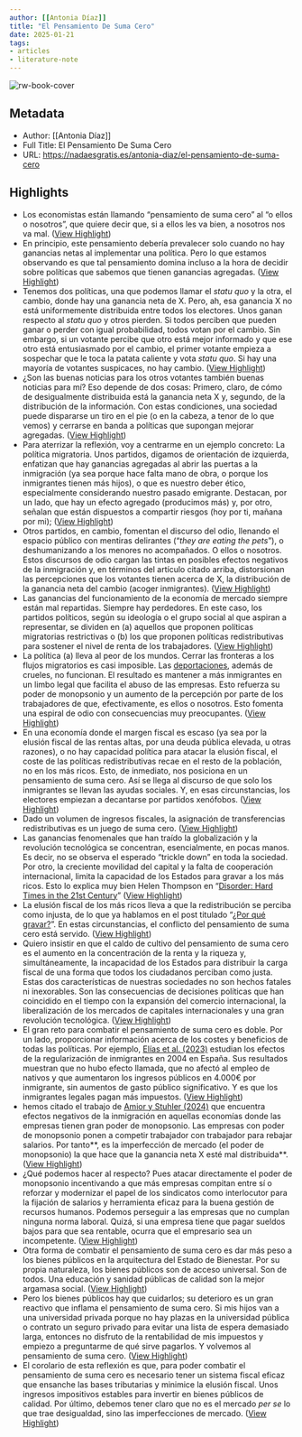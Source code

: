 ```yaml
---
author: [[Antonia Díaz]]
title: "El Pensamiento De Suma Cero"
date: 2025-01-21
tags: 
- articles
- literature-note
---
```

![rw-book-cover](https://nadaesgratis.es/wp-content/uploads/tug-of-war-1013740_1920-1024x518.jpg)

## Metadata
- Author: [[Antonia Díaz]]
- Full Title: El Pensamiento De Suma Cero
- URL: https://nadaesgratis.es/antonia-diaz/el-pensamiento-de-suma-cero

## Highlights
- Los economistas están llamando “pensamiento de suma cero” al “o ellos o nosotros”, que quiere decir que, si a ellos les va bien, a nosotros nos va mal. ([View Highlight](https://read.readwise.io/read/01jj4rqdt0hzwb4recb0pphh73))
- En principio, este pensamiento debería prevalecer solo cuando no hay ganancias netas al implementar una política. Pero lo que estamos observando es que tal pensamiento domina incluso a la hora de decidir sobre políticas que sabemos que tienen ganancias agregadas. ([View Highlight](https://read.readwise.io/read/01jj4rqp55881w1yh2r39ehyb4))
- Tenemos dos políticas, una que podemos llamar el *statu quo* y la otra, el cambio, donde hay una ganancia neta de X. Pero, ah, esa ganancia X no está uniformemente distribuida entre todos los electores. Unos ganan respecto al *statu quo* y otros pierden. Si todos perciben que pueden ganar o perder con igual probabilidad, todos votan por el cambio. Sin embargo, si un votante percibe que otro está mejor informado y que ese otro está entusiasmado por el cambio, el primer votante empieza a sospechar que le toca la patata caliente y vota *statu quo*. Si hay una mayoría de votantes suspicaces, no hay cambio. ([View Highlight](https://read.readwise.io/read/01jj4rr0rvseb31f1akqj08h4v))
- ¿Son las buenas noticias para los otros votantes también buenas noticias para mí? Eso depende de dos cosas: Primero, claro, de cómo de desigualmente distribuida está la ganancia neta X y, segundo, de la distribución de la información. Con estas condiciones, una sociedad puede dispararse un tiro en el pie (o en la cabeza, a tenor de lo que vemos) y cerrarse en banda a políticas que supongan mejorar agregadas. ([View Highlight](https://read.readwise.io/read/01jj4rrxx4s92bw8km21e83wqw))
- Para aterrizar la reflexión, voy a centrarme en un ejemplo concreto: La política migratoria. Unos partidos, digamos de orientación de izquierda, enfatizan que hay ganancias agregadas al abrir las puertas a la inmigración (ya sea porque hace falta mano de obra, o porque los inmigrantes tienen más hijos), o que es nuestro deber ético, especialmente considerando nuestro pasado emigrante. Destacan, por un lado, que hay un efecto agregado (producimos más) y, por otro, señalan que están dispuestos a compartir riesgos (hoy por ti, mañana por mi); ([View Highlight](https://read.readwise.io/read/01jj4rsfrte90tswdke9prccj5))
- Otros partidos, en cambio, fomentan el discurso del odio, llenando el espacio público con mentiras delirantes (“*they are eating the pets*”), o deshumanizando a los menores no acompañados. O ellos o nosotros. Estos discursos de odio cargan las tintas en posibles efectos negativos de la inmigración y, en términos del artículo citado arriba, distorsionan las percepciones que los votantes tienen acerca de X, la distribución de la ganancia neta del cambio (acoger inmigrantes). ([View Highlight](https://read.readwise.io/read/01jj4rt0jpx1chk8nyw4xtztn4))
- Las ganancias del funcionamiento de la economía de mercado siempre están mal repartidas. Siempre hay perdedores. En este caso, los partidos políticos, según su ideología o el grupo social al que aspiran a representar, se dividen en (a) aquellos que proponen políticas migratorias restrictivas o (b) los que proponen políticas redistributivas para sostener el nivel de renta de los trabajadores. ([View Highlight](https://read.readwise.io/read/01jj4rtrwhccbha18tkqtwkvth))
- La política (a) lleva al peor de los mundos. Cerrar las fronteras a los flujos migratorios es casi imposible. Las [deportaciones](https://elpais.com/internacional/2024-10-16/los-primeros-16-migrantes-deportados-por-italia-desembarcan-en-albania.html), además de crueles, no funcionan. El resultado es mantener a más inmigrantes en un limbo legal que facilita el abuso de las empresas. Esto refuerza su poder de monopsonio y un aumento de la percepción por parte de los trabajadores de que, efectivamente, es ellos o nosotros. Esto fomenta una espiral de odio con consecuencias muy preocupantes. ([View Highlight](https://read.readwise.io/read/01jj4rv6ga0pznbmnjz5jk9fxf))
- En una economía donde el margen fiscal es escaso (ya sea por la elusión fiscal de las rentas altas, por una deuda pública elevada, u otras razones), o no hay capacidad política para atacar la elusión fiscal, el coste de las políticas redistributivas recae en el resto de la población, no en los más ricos. Esto, de inmediato, nos posiciona en un pensamiento de suma cero. Así se llega al discurso de que solo los inmigrantes se llevan las ayudas sociales. Y, en esas circunstancias, los electores empiezan a decantarse por partidos xenófobos. ([View Highlight](https://read.readwise.io/read/01jj4rvr1z038qznsyeecp5cvt))
- Dado un volumen de ingresos fiscales, la asignación de transferencias redistributivas es un juego de suma cero. ([View Highlight](https://read.readwise.io/read/01jj4rw9tmaj6ah919agrq3zej))
- Las ganancias fenomenales que han traído la globalización y la revolución tecnológica se concentran, esencialmente, en pocas manos. Es decir, no se observa el esperado “trickle down” en toda la sociedad. Por otro, la creciente movilidad del capital y la falta de cooperación internacional, limita la capacidad de los Estados para gravar a los más ricos. Esto lo explica muy bien Helen Thompson en “[Disorder: Hard Times in the 21st Century](https://academic.oup.com/ia/article-abstract/99/1/369/6967355?redirectedFrom=fulltext&login=false)” ([View Highlight](https://read.readwise.io/read/01jj4rwzje7k8czza4p55awhc9))
- La elusión fiscal de los más ricos lleva a que la redistribución se perciba como injusta, de lo que ya hablamos en el post titulado “[¿Por qué gravar?](https://nadaesgratis.es/luis-puch/por-que-gravar)”. En estas circunstancias, el conflicto del pensamiento de suma cero está servido. ([View Highlight](https://read.readwise.io/read/01jj4rx82k4xysesp2srgah6yp))
- Quiero insistir en que el caldo de cultivo del pensamiento de suma cero es el aumento en la concentración de la renta y la riqueza y, simultáneamente, la incapacidad de los Estados para distribuir la carga fiscal de una forma que todos los ciudadanos perciban como justa. Estas dos características de nuestras sociedades no son hechos fatales ni inexorables. Son las consecuencias de decisiones políticas que han coincidido en el tiempo con la expansión del comercio internacional, la liberalización de los mercados de capitales internacionales y una gran revolución tecnológica. ([View Highlight](https://read.readwise.io/read/01jj4rxj1ahhj4vc5zr6y5yqb3))
- El gran reto para combatir el pensamiento de suma cero es doble. Por un lado, proporcionar información acerca de los costes y beneficios de todas las políticas. Por ejemplo, [Elías et al. (2023)](https://joanmonras.weebly.com/uploads/7/6/7/9/76790475/spanish_regularization_v4.pdf) estudian los efectos de la regularización de inmigrantes en 2004 en España. Sus resultados muestran que no hubo efecto llamada, que no afectó al empleo de nativos y que aumentaron los ingresos públicos en 4.000€ por inmigrante, sin aumentos de gasto público significativo. Y es que los inmigrantes legales pagan más impuestos. ([View Highlight](https://read.readwise.io/read/01jj4ry6163e0tmrg5c5h1wbs5))
- hemos citado el trabajo de [Amior y Stuhler (2024)](https://janstuhler.com/wp-content/uploads/2024/05/immigration_firms.pdf) que encuentra efectos negativos de la inmigración en aquellas economías donde las empresas tienen gran poder de monopsonio. Las empresas con poder de monopsonio ponen a competir trabajador con trabajador para rebajar salarios. Por tanto**, es la imperfección de mercado (el poder de monopsonio) la que hace que la ganancia neta X esté mal distribuida**. ([View Highlight](https://read.readwise.io/read/01jj4rynhn1fnk9ex40fpxh10j))
- ¿Qué podemos hacer al respecto? Pues atacar directamente el poder de monopsonio incentivando a que más empresas compitan entre sí o reforzar y modernizar el papel de los sindicatos como interlocutor para la fijación de salarios y herramienta eficaz para la buena gestión de recursos humanos. Podemos perseguir a las empresas que no cumplan ninguna norma laboral. Quizá, si una empresa tiene que pagar sueldos bajos para que sea rentable, ocurra que el empresario sea un incompetente. ([View Highlight](https://read.readwise.io/read/01jj4ryzp8hcfz23rs466jd14d))
- Otra forma de combatir el pensamiento de suma cero es dar más peso a los bienes públicos en la arquitectura del Estado de Bienestar. Por su propia naturaleza, los bienes públicos son de acceso universal. Son de todos. Una educación y sanidad públicas de calidad son la mejor argamasa social. ([View Highlight](https://read.readwise.io/read/01jj4rzrmj97yfzjfy2c661h0b))
- Pero los bienes públicos hay que cuidarlos; su deterioro es un gran reactivo que inflama el pensamiento de suma cero. Si mis hijos van a una universidad privada porque no hay plazas en la universidad pública o contrato un seguro privado para evitar una lista de espera demasiado larga, entonces no disfruto de la rentabilidad de mis impuestos y empiezo a preguntarme de qué sirve pagarlos. Y volvemos al pensamiento de suma cero. ([View Highlight](https://read.readwise.io/read/01jj4s02xym11rknypsyjqpmgz))
- El corolario de esta reflexión es que, para poder combatir el pensamiento de suma cero es necesario tener un sistema fiscal eficaz que ensanche las bases tributarias y minimice la elusión fiscal. Unos ingresos impositivos estables para invertir en bienes públicos de calidad. Por último, debemos tener claro que no es el mercado *per se* lo que trae desigualdad, sino las imperfecciones de mercado. ([View Highlight](https://read.readwise.io/read/01jj4s0fvqnpypbvfwrjy2yrdq))
